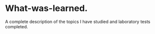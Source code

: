 # What-was-learned.
A complete description of the topics I have studied and laboratory tests completed.
